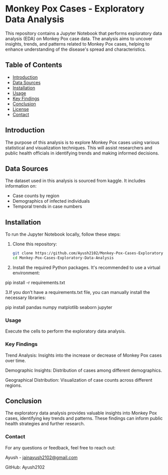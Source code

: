 # Monkey Pox Cases - Exploratory Data Analysis

This repository contains a Jupyter Notebook that performs exploratory data analysis (EDA) on Monkey Pox case data. The analysis aims to uncover insights, trends, and patterns related to Monkey Pox cases, helping to enhance understanding of the disease's spread and characteristics.

## Table of Contents

- [Introduction](#introduction)
- [Data Sources](#data-sources)
- [Installation](#installation)
- [Usage](#usage)
- [Key Findings](#key-findings)
- [Conclusion](#conclusion)
- [License](#license)
- [Contact](#contact)

## Introduction

The purpose of this analysis is to explore Monkey Pox cases using various statistical and visualization techniques. This will assist researchers and public health officials in identifying trends and making informed decisions.

## Data Sources

The dataset used in this analysis is sourced from kaggle. It includes information on:

- Case counts by region
- Demographics of infected individuals
- Temporal trends in case numbers

## Installation

To run the Jupyter Notebook locally, follow these steps:

1. Clone this repository:

   ```bash
   git clone https://github.com/Ayush2102/Monkey-Pox-Cases-Exploratory-Data-Analysis.git
   cd Monkey-Pox-Cases-Exploratory-Data-Analysis
   
2. Install the required Python packages. It's recommended to use a virtual environment:

  pip install -r requirements.txt

3.If you don’t have a requirements.txt file, you can manually install the necessary libraries:

  pip install pandas numpy matplotlib seaborn jupyter

### Usage

Execute the cells to perform the exploratory data analysis.

### Key Findings

Trend Analysis: Insights into the increase or decrease of Monkey Pox cases over time.

Demographic Insights: Distribution of cases among different demographics.

Geographical Distribution: Visualization of case counts across different regions.

## Conclusion

The exploratory data analysis provides valuable insights into Monkey Pox cases, identifying key trends and patterns. These findings can inform public health strategies and further research.

### Contact

For any questions or feedback, feel free to reach out:

Ayush - jainayush2102@gmail.com

GitHub: Ayush2102
